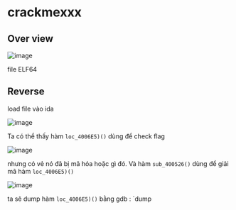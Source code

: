 # crackmexxx

## Over view

![image](https://user-images.githubusercontent.com/87138860/226822583-fc3398e2-965e-4620-9b29-7abcd61fdcb7.png)

file ELF64

## Reverse

load file vào ida

![image](https://user-images.githubusercontent.com/87138860/226822898-bb8f5d1c-590f-4e0c-a2e1-adf32c569d0e.png)

Ta có thể thấy hàm `loc_4006E5)()` dùng để check flag

![image](https://user-images.githubusercontent.com/87138860/226823053-41c94de1-cf0b-4bd9-a103-e5b8be793cee.png)

nhưng có vẻ nó đã bị mã hóa hoặc gì đó. Và hàm  `sub_400526()` dùng để giải mã hàm `loc_4006E5)()`

![image](https://user-images.githubusercontent.com/87138860/226823311-b7c743d0-dbe9-46bd-acd3-19f364c9b899.png)


ta sẽ dump hàm `loc_4006E5)()` bằng gdb : `dump
